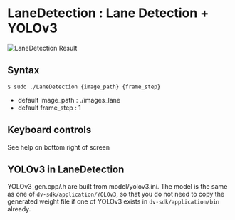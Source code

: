 # LaneDetection : Lane Detection + YOLOv3

![LaneDetection Result](https://github.com/DigitalMediaProfessionals/LaneDetection/LaneDetection.png)

## Syntax
```
$ sudo ./LaneDetection {image_path} {frame_step}
```

* default image_path : ./images_lane
* default frame_step : 1

## Keyboard controls

See help on bottom right of screen

## YOLOv3 in LaneDetection

YOLOv3_gen.cpp/.h are built from model/yolov3.ini.
The model is the same as one of `dv-sdk/application/YOLOv3`,
so that you do not need to copy the generated weight file
if one of YOLOv3 exists in `dv-sdk/application/bin` already.

